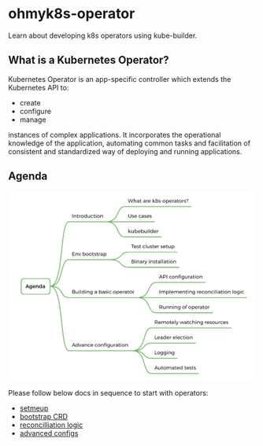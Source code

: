 # ohmyk8s-operator
Learn about developing k8s operators using kube-builder.

## What is a Kubernetes Operator?

Kubernetes Operator is an app-specific controller which extends the Kubernetes API to:

- create
- configure
- manage

instances of complex applications. It incorporates the operational knowledge of the application, automating common tasks and facilitation of consistent and standardized way of deploying and running applications.

## Agenda

![flow](./docs/imgs/workshop_flow.png)

Please follow below docs in sequence to start with operators:

- [setmeup](./docs/setmeup.md)
- [bootstrap CRD](./docs/crd.md)
- [reconcilliation logic](./docs/logic.md)
- [advanced configs](./docs/advanced.md)

